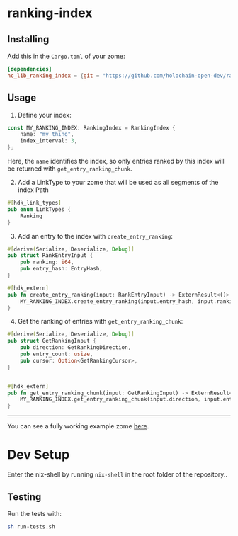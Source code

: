# ranking-index

## Installing

Add this in the `Cargo.toml` of your zome:

```toml
[dependencies]
hc_lib_ranking_index = {git = "https://github.com/holochain-open-dev/ranking-index", branch = "main", package = "hc_lib_ranking_index"}
```

## Usage

1. Define your index:

```rust
const MY_RANKING_INDEX: RankingIndex = RankingIndex {
    name: "my_thing",
    index_interval: 3,
};
```

Here, the `name` identifies the index, so only entries ranked by this index will be returned with `get_entry_ranking_chunk`.

2. Add a LinkType to your zome that will be used as all segments of the index Path

```rust
#[hdk_link_types]
pub enum LinkTypes {
    Ranking
}
```

3. Add an entry to the index with `create_entry_ranking`:

```rust
#[derive(Serialize, Deserialize, Debug)]
pub struct RankEntryInput {
    pub ranking: i64,
    pub entry_hash: EntryHash,
}

#[hdk_extern]
pub fn create_entry_ranking(input: RankEntryInput) -> ExternResult<()> {
    MY_RANKING_INDEX.create_entry_ranking(input.entry_hash, input.ranking, None, LinkTypes::Ranking)
}
```

4. Get the ranking of entries with `get_entry_ranking_chunk`:

```rust
#[derive(Serialize, Deserialize, Debug)]
pub struct GetRankingInput {
    pub direction: GetRankingDirection,
    pub entry_count: usize,
    pub cursor: Option<GetRankingCursor>,
}


#[hdk_extern]
pub fn get_entry_ranking_chunk(input: GetRankingInput) -> ExternResult<EntryRanking> {
    MY_RANKING_INDEX.get_entry_ranking_chunk(input.direction, input.entry_count, input.cursor)
}
```

---

You can see a fully working example zome [here](/example/zomes/example).

# Dev Setup

Enter the nix-shell by running `nix-shell` in the root folder of the repository..

## Testing

Run the tests with:

```bash
sh run-tests.sh
```